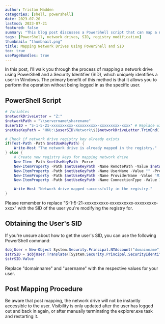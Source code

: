 ```yaml
---
author: Tristan Madden
categories: [shell, powershell]
date: 2023-07-20
lastmod: 2023-07-21
featured: false
summary: "This blog post discusses a PowerShell script that can map a network drive using a Security Identifier (SID), even without being logged in as that user."
tags: [PowerShell, network drives, SID, registry modification]
thumbnail: "thumbnail.png"
title: Mapping Network Drives Using PowerShell and SID
toc: true
usePageBundles: true
---
```


In this post, I'll walk you through the process of mapping a network drive using PowerShell and a Security Identifier (SID), which uniquely identifies a user in Windows. The primary benefit of this method is that it allows you to perform the operation without being logged in as the specific user.

## PowerShell Script

```PowerShell
# Variables
$networkDriveLetter = "Z:"
$networkPath = "\\servername\sharename"
$userSID = "S-1-5-21-xxxxxxxxxx-xxxxxxxxxx-xxxxxxxxx-xxxx" # Replace with the user's SID
$netUseKeyPath = "HKU:\$userSID\Network\$($networkDriveLetter.TrimEnd(':'))"

# Check if network drive registry key already exists
if(Test-Path -Path $netUseKeyPath) {
    Write-Host "The network drive is already mapped in the registry."
} else {
    # Create new registry keys for mapping network drive
    New-Item -Path $netUseKeyPath -Force
    New-ItemProperty -Path $netUseKeyPath -Name RemotePath -Value $networkPath -PropertyType String -Force
    New-ItemProperty -Path $netUseKeyPath -Name UserName -Value "" -PropertyType String -Force # Empty, as this will use the user's current logon credentials
    New-ItemProperty -Path $netUseKeyPath -Name ProviderName -Value 'Microsoft Windows Network' -PropertyType String -Force
    New-ItemProperty -Path $netUseKeyPath -Name ConnectionType -Value 1 -PropertyType DWord -Force

    Write-Host "Network drive mapped successfully in the registry."
}
```

Please remember to replace "S-1-5-21-xxxxxxxxxx-xxxxxxxxxx-xxxxxxxxx-xxxx" with the SID of the user you're modifying the registry for.

## Obtaining the User's SID

If you're unsure about how to get the user's SID, you can use the following PowerShell command:

```PowerShell
$objUser = New-Object System.Security.Principal.NTAccount("domainname", "username")
$strSID = $objUser.Translate([System.Security.Principal.SecurityIdentifier])
$strSID.Value
```

Replace "domainname" and "username" with the respective values for your user.

## Post Mapping Procedure

Be aware that post mapping, the network drive will not be instantly accessible to the user. Visibility is only updated after the user has logged out and back in again, or after manually terminating the explorer.exe task and restarting it.